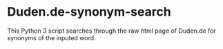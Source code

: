 # Duden.de-synonym-search
This Python 3 script searches through the raw html page of Duden.de for synonyms of the inputed word. 
